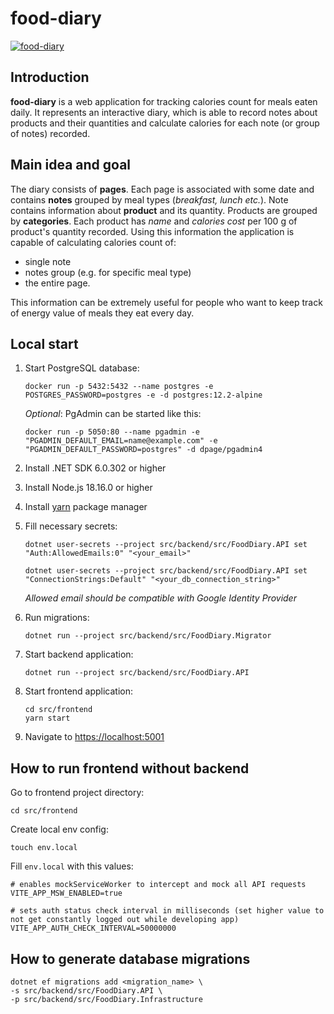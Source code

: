 # food-diary

[![food-diary](https://github.com/pkirilin/food-diary/actions/workflows/build.yml/badge.svg?branch=main)](https://github.com/pkirilin/food-diary/actions/workflows/build.yml)

## Introduction

**food-diary** is a web application for tracking calories count for meals eaten daily. It represents an interactive diary, which is able to record notes about products and their quantities and calculate calories for each note (or group of notes) recorded.

## Main idea and goal

The diary consists of **pages**. Each page is associated with some date and contains **notes** grouped by meal types (_breakfast, lunch etc._). Note contains information about **product** and its quantity. Products are grouped by **categories**. Each product has _name_ and _calories cost_ per 100 g of product's quantity recorded. Using this information the application is capable of calculating calories count of:

- single note
- notes group (e.g. for specific meal type)
- the entire page.

This information can be extremely useful for people who want to keep track of energy value of meals they eat every day.

## Local start

1. Start PostgreSQL database:

    ```shell
    docker run -p 5432:5432 --name postgres -e POSTGRES_PASSWORD=postgres -e -d postgres:12.2-alpine
    ```

    _Optional_: PgAdmin can be started like this:

    ```shell
    docker run -p 5050:80 --name pgadmin -e "PGADMIN_DEFAULT_EMAIL=name@example.com" -e "PGADMIN_DEFAULT_PASSWORD=postgres" -d dpage/pgadmin4
    ```

1. Install .NET SDK 6.0.302 or higher

1. Install Node.js 18.16.0 or higher

1. Install [yarn](https://yarnpkg.com/getting-started/install) package manager

1. Fill necessary secrets:

    ```shell
    dotnet user-secrets --project src/backend/src/FoodDiary.API set "Auth:AllowedEmails:0" "<your_email>"

    dotnet user-secrets --project src/backend/src/FoodDiary.API set "ConnectionStrings:Default" "<your_db_connection_string>"
    ```

    _Allowed email should be compatible with Google Identity Provider_

1. Run migrations:

    ```shell
    dotnet run --project src/backend/src/FoodDiary.Migrator
    ```

1. Start backend application:

    ```shell
    dotnet run --project src/backend/src/FoodDiary.API
    ```

1. Start frontend application:

    ```shell
    cd src/frontend
    yarn start
    ```

1. Navigate to <https://localhost:5001>

## How to run frontend without backend

Go to frontend project directory:

```shell
cd src/frontend
```

Create local env config:

```shell
touch env.local
```

Fill `env.local` with this values:

```text
# enables mockServiceWorker to intercept and mock all API requests
VITE_APP_MSW_ENABLED=true

# sets auth status check interval in milliseconds (set higher value to not get constantly logged out while developing app)
VITE_APP_AUTH_CHECK_INTERVAL=50000000
```

## How to generate database migrations

```shell
dotnet ef migrations add <migration_name> \                 
-s src/backend/src/FoodDiary.API \
-p src/backend/src/FoodDiary.Infrastructure
```
